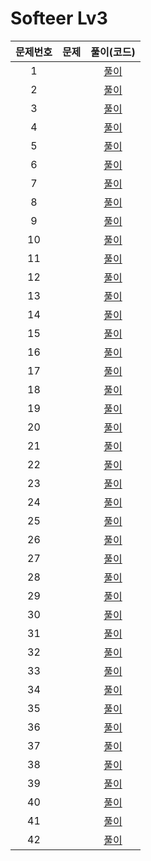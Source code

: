 # Softeer Lv3

| 문제번호 |  문제  | 풀이(코드) |    
|  :---:  | :---: |  :---:  |    
|  1  | []() | [풀이]() |    
|  2  | []() | [풀이]() |    
|  3  | []() | [풀이]() |    
|  4  | []() | [풀이]() |    
|  5  | []() | [풀이]() |    
|  6  | []() | [풀이]() |    
|  7  | []() | [풀이]() |    
|  8  | []() | [풀이]() |    
|  9  | []() | [풀이]() |    
|  10  | []() | [풀이]() |    
|  11  | []() | [풀이]() |    
|  12  | []() | [풀이]() |    
|  13  | []() | [풀이]() |    
|  14  | []() | [풀이]() |    
|  15  | []() | [풀이]() |    
|  16  | []() | [풀이]() |    
|  17  | []() | [풀이]() |    
|  18  | []() | [풀이]() |    
|  19  | []() | [풀이]() |    
|  20  | []() | [풀이]() |    
|  21  | []() | [풀이]() |    
|  22  | []() | [풀이]() |    
|  23  | []() | [풀이]() |    
|  24  | []() | [풀이]() |    
|  25  | []() | [풀이]() |    
|  26  | []() | [풀이]() |    
|  27  | []() | [풀이]() |    
|  28  | []() | [풀이]() |    
|  29  | []() | [풀이]() |    
|  30  | []() | [풀이]() |    
|  31  | []() | [풀이]() |    
|  32  | []() | [풀이]() |    
|  33  | []() | [풀이]() |    
|  34  | []() | [풀이]() |    
|  35  | []() | [풀이]() |    
|  36  | []() | [풀이]() |    
|  37  | []() | [풀이]() |    
|  38  | []() | [풀이]() |    
|  39  | []() | [풀이]() |    
|  40  | []() | [풀이]() |    
|  41  | []() | [풀이]() |    
|  42  | []() | [풀이]() |    